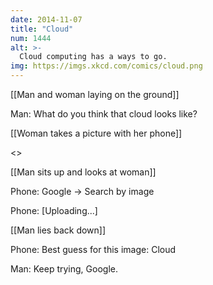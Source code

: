 ```yaml
---
date: 2014-11-07
title: "Cloud"
num: 1444
alt: >-
  Cloud computing has a ways to go.
img: https://imgs.xkcd.com/comics/cloud.png
---
```



[[Man and woman laying on the ground]]

Man:  What do you think that cloud looks like?

[[Woman takes a picture with her phone]]

<<Snap>>

[[Man sits up and looks at woman]]

Phone: Google -> Search by image

Phone: [Uploading...]

[[Man lies back down]]

Phone:  Best guess for this image:  Cloud

Man:  Keep trying, Google.